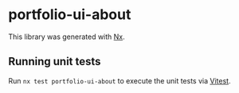 # portfolio-ui-about

This library was generated with [Nx](https://nx.dev).

## Running unit tests

Run `nx test portfolio-ui-about` to execute the unit tests via [Vitest](https://vitest.dev/).
